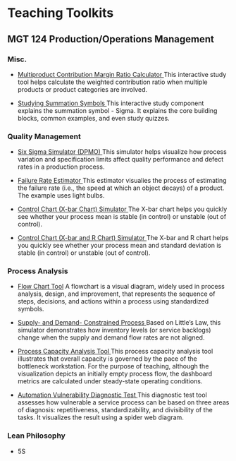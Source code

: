 # Teaching Toolkits

## MGT 124 Production/Operations Management

### Misc. 

- <a href="http://wentoday.com/download/csufresno/om/contribution-margin-calc.html" target="_blank"> Multiproduct Contribution Margin Ratio Calculator </a> This interactive study tool helps calculate the weighted contribution ratio when multiple products or product categories are involved. 
 
- <a href="http://wentoday.com/download/csufresno/om/summation.html" target="_blank"> Studying Summation Symbols </a> This interactive study component explains the summation symbol - Sigma. It explains the core building blocks, common examples, and even study quizzes.


### Quality Management

- <a href="http://zwen.shinyapps.io/dpmo_6sigma" target="_blank"> Six Sigma Simulator (DPMO) </a>
This simulator helps visualize how process variation and specification limits affect quality performance and defect rates in a production process.

- <a href="http://wentoday.com/download/csufresno/om/failure_rate_simulator.html" target="_blank"> Failure Rate Estimator </a>
This estimator visualies the process of estimating the failure rate (i.e., the speed at which an object decays) of a product. The example uses light bulbs. 

- <a href="http://zwen.shinyapps.io/control_chart" target="_blank"> Control Chart (X-bar Chart) Simulator </a>
The X-bar chart helps you quickly see whether your process mean is stable (in control) or unstable (out of control).

- <a href="https://zwen.shinyapps.io/control_charts_xr/" target="_blank"> Control Chart (X-bar and R Chart) Simulator </a>
The X-bar and R chart helps you quickly see whether your process mean and standard deviation is stable (in control) or unstable (out of control).

### Process Analysis

- <a href="http://wentoday.com/download/csufresno/om/flowchart_tool.html" target="_blank">Flow Chart Tool</a>
A flowchart is a visual diagram, widely used in process analysis, design, and improvement, that represents the sequence of steps, decisions, and actions within a process using standardized symbols.

- <a href="http://wentoday.com/download/csufresno/om/littles_law_simulator.html" target="_blank">Supply- and Demand- Constrained Process </a>
Based on Little’s Law, this simulator demonstrates how inventory levels (or service backlogs) change when the supply and demand flow rates are not aligned.

- <a href="http://wentoday.com/download/csufresno/om/process_capacity_tool.html" target="_blank">Process Capacity Analysis Tool </a>
This process capacity analysis tool illustrates that overall capacity is governed by the pace of the bottleneck workstation. For the purpose of teaching, although the visualization depicts an initially empty process flow, the dashboard metrics are calculated under steady-state operating conditions.

- <a href="http://www.wentoday.com/download/csufresno/om/automation_diagnostics.html" target="_blank">Automation Vulnerability Diagnostic Test </a>
This diagnostic test tool assesses how vulnerable a service process can be based on three areas of diagnosis: repetitiveness, standardizability, and divisibility of the tasks. It visualizes the result using a spider web diagram. 

### Lean Philosophy
- 5S 
